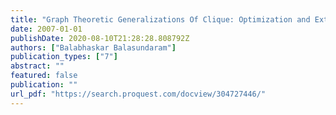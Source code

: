 ```yaml
---
title: "Graph Theoretic Generalizations Of Clique: Optimization and Extensions"
date: 2007-01-01
publishDate: 2020-08-10T21:28:28.808792Z
authors: ["Balabhaskar Balasundaram"]
publication_types: ["7"]
abstract: ""
featured: false
publication: ""
url_pdf: "https://search.proquest.com/docview/304727446/"
---
```


